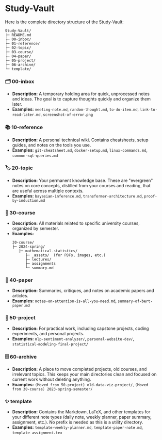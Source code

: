 # Study-Vault

Here is the complete directory structure of the Study-Vault:

```text
Study-Vault/
├─ README.md
├─ 00-inbox/
├─ 01-reference/
├─ 02-topic/
├─ 03-course/
├─ 04-paper/
├─ 05-project/
├─ 06-archive/
└─ template/
```

### 🗂️ 00-inbox
- **Description:** A temporary holding area for quick, unprocessed notes and ideas. The goal is to capture thoughts quickly and organize them later.
- **Examples:** `meeting-note.md`, `random-thought.md`, `to-do-item.md`, `link-to-read-later.md`, `screenshot-of-error.png`

### 📚 10-reference
- **Description:** A personal technical wiki. Contains cheatsheets, setup guides, and notes on the tools you use.
- **Examples:** `git-cheatsheet.md`, `docker-setup.md`, `linux-commands.md`, `common-sql-queries.md`

### 🏷️ 20-topic
- **Description:** Your permanent knowledge base. These are "evergreen" notes on core concepts, distilled from your courses and reading, that are useful across multiple contexts.
- **Examples:** `bayesian-inference.md`, `transformer-architecture.md`, `proof-by-induction.md`

### 🏫 30-course
- **Description:** All materials related to specific university courses, organized by semester.
- **Examples:**
    ```text
    30-course/
    ├─ 2024-spring/
       ├─ mathematical-statistics/
          ├─ _assets/  (for PDFs, images, etc.)
          ├─ lectures/
          ├─ assignments
          └─ summary.md
    ```

### 📄 40-paper
- **Description:** Summaries, critiques, and notes on academic papers and articles.
- **Examples:** `notes-on-attention-is-all-you-need.md`, `summary-of-bert-paper.md`

### 🚀 50-project
- **Description:** For practical work, including capstone projects, coding experiments, and personal projects.
- **Examples:** `nlp-sentiment-analyzer/`, `personal-website-dev/`, `statistical-modeling-final-project/`

### 🗄️ 60-archive
- **Description:** A place to move completed projects, old courses, and irrelevant topics. This keeps your main directories clean and focused on current work without deleting anything.
- **Examples:** `(Moved from 50-project) old-data-viz-project/`, `(Moved from 30-course) 2023-spring-semester/`

### ✨ template
- **Description:** Contains the Markdown, LaTeX, and other templates for your different note types (daily note, weekly planner, paper summary, assignment, etc.). No prefix is needed as this is a utility directory.
- **Examples:** `template-weekly-planner.md`, `template-paper-note.md`, `template-assignment.tex`
